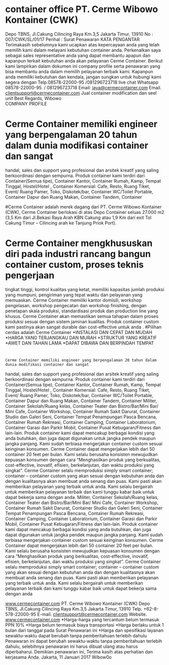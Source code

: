 # container office                                                                                                                                 PT. Cerme Wibowo Kontainer (CWK)
Depo TBNS, Jl.Cakung Cilincing Raya Km.3,5
Jakarta Timur, 13910
No : 007/CWK/SL/01/17
Perihal : Surat Penawaran
KATA PENGANTAR
Terimakasih sebelumnya kami ucapkan atas kepercayaan anda yang telah memilih kami dalam melayani
kebutuhan container anda. Perkenalkan saya sebagai sales representative anda yang dapat membantu apapun dan
kapanpun terkait kebutuhan anda akan pelayanan Cerme Container.
Berikut kami lampirkan dalam dokumen ini company profile serta penawaran yang bisa membantu anda dalam
memilih pelayanan terbaik kami.
Kapanpun anda memiliki kebutuhan dan kendala, jangan sungkan untuk hubungi kami segera dengan Telp.08578-22000-95  /081296723718  live chat Whatsapp 08578-22000-95.  / 081296723718
Email: jaya@cermecontainer.com
Email. clientsupport@cermecontainer.com
Jual container modification dan seel unit
   Best Regards,
   Wibowo  
                                             COMPANY PROFILE
                                             
   #   Cerme Container memiliki engineer yang berpengalaman 20 tahun dalam dunia modifikasi container dan sangat
handal, sales dan support yang profesional dan arsitek kreatif yang saling berkoordinasi dengan sempurna.
Produk container kami terdiri dari Container(Semua tipe), Container Kantor, Container Rumah, Kamp, Tempat
Tinggal, Hostel/Hotel , Container Komersial: Cafe, Resto, Ruang Tiket, Event/ Ruang Pamer, Toko,
Diskotek/bar, Container WC/Toilet Portable, Container Dapur dan Ruang Makan, Container Tandem, Container                                                                                                                                                
                                             
   #Cerme Container adalah merek dagang dari PT. Cerme Wibowo Kontainer (CWK), Cerme Container
berlokasi di atas Depo Container seluas 27.000 m2 (3,5 Km dari Jl.Bekasi Raya Arah KBN Cakung atau 1,9 Km
dari exit Tol Cakung Timur – Cilincing arah ke Tanjung Priok Port).
   
  # Cerme Container mengkhususkan diri pada industri rancang bangun container custom, proses teknis pengerjaan
tingkat tinggi, kontrol kualitas yang ketat, memiliki kapasitas jumlah produksi yang mumpuni, pengiriman yang
tepat waktu dan pelayanan yang memuaskan. Cerme Container memiliki kantor domisili, workshop pengelasan,
workshop pengecatan dan workshop finishing, dengan penetapan skala produksi, standardisasi produk dan
production line yang khusus. Cerme Container akan memastikan semua tahapan dalam proses produksi sesuai
dengan sistem jaminan kualitas. Produk container custom kami pastinya akan sangat durable dan cost-effective
untuk anda .
#Pilihan cerdas adalah Cerme Container
*INSTALASI DAN CEPAT DAN MUDAH
*HARGA YANG TERJANGKAU DAN MURAH
*STRUKTUR YANG KREATIF
*AWET DAN TAHAN LAMA
*DAPAT DIBAWA DAN BERPINDAH TEMPAT
  #                                             
    Cerme Container memiliki engineer yang berpengalaman 20 tahun dalam dunia modifikasi container dan sangat
handal, sales dan support yang profesional dan arsitek kreatif yang saling berkoordinasi dengan sempurna.
Produk container kami terdiri dari Container(Semua tipe), Container Kantor, Container Rumah, Kamp, Tempat
Tinggal, Hostel/Hotel , Container Komersial: Cafe, Resto, Ruang Tiket, Event/ Ruang Pamer, Toko,
Diskotek/bar, Container WC/Toilet Portable, Container Dapur dan Ruang Makan, Container Tandem, Container
Militer, Container Sekolah/Ruang kelas, Container Teater dan Bistro/Bar/Mini Bar/ Mini Cafe, Container
Workshop, Container Rumah Sakit Darurat, Container Studio dan Galeri Seni, Container Tempat Penampungan
Pasca Bencana, Container Rumah Rekreasi, Container Camping, Container Laboratorium, Container Garasi dan
Parkir Mobil, Container Pusat Kebugaran/Fitness dan lain-lain. Produk container kami dapat mencakup berbagai
kondisi yang anda butuhkan, dan juga dapat digunakan untuk jangka pendek maupun jangka panjang. Kami
sudah terbiasa mengerjakan container custom sesuai keinginan konsumen. Cerme Container dapat mengerjakan
lebih dari 50 container 20 feet per bulan. Kami selalu berusaha konsisten mewujudkan kepuasan konsumen
dengan cara “Menghasilkan produk yang berkualitas, cost-effective, inovatif, efisien, berkelanjutan, dan waktu
produksi yang singkat”.
Cerme Container selalu memproduksi simply smart container; container – container custom yang akan sesuai
dengan kebutuhan anda dan dengan kualitasnya akan membuat anda senang dan puas. Kami pasti akan
memberikan pelayanan yang terbaik untuk anda. Kami selalu bergairah untuk memberikan pelayanan terbaik
dan kami tunggu kabar baik untuk dapat bekerja sama dengan anda.
Militer, Container Sekolah/Ruang kelas, Container Teater dan Bistro/Bar/Mini Bar/ Mini Cafe, Container
Workshop, Container Rumah Sakit Darurat, Container Studio dan Galeri Seni, Container Tempat Penampungan
Pasca Bencana, Container Rumah Rekreasi, Container Camping, Container Laboratorium, Container Garasi dan
Parkir Mobil, Container Pusat Kebugaran/Fitness dan lain-lain. Produk container kami dapat mencakup berbagai
kondisi yang anda butuhkan, dan juga dapat digunakan untuk jangka pendek maupun jangka panjang. Kami
sudah terbiasa mengerjakan container custom sesuai keinginan konsumen. Cerme Container dapat mengerjakan
lebih dari 50 container 20 feet per bulan. Kami selalu berusaha konsisten mewujudkan kepuasan konsumen
dengan cara “Menghasilkan produk yang berkualitas, cost-effective, inovatif, efisien, berkelanjutan, dan waktu
produksi yang singkat”.
Cerme Container selalu memproduksi simply smart container; container – container custom yang akan sesuai
dengan kebutuhan anda dan dengan kualitasnya akan membuat anda senang dan puas. Kami pasti akan
memberikan pelayanan yang terbaik untuk anda. Kami selalu bergairah untuk memberikan pelayanan terbaik
dan kami tunggu kabar baik untuk dapat bekerja sama dengan anda
   
  
www.cermecontainer.com
PT. Cerme Wibowo Kontainer (CWK)
Depo TBNS, Jl.Cakung Cilincing Raya Km.3,5
Jakarta Timur, 13910
Telp. +62-8-578-22000-95
E-mail. clientsupport@cermecontainer.com
Website. www.cermecontainer.com
*Harga-harga yang tercantum belum termasuk PPN 10%
*Harga belum termasuk biaya transportasi
*Harga berlaku untuk 1 bulan dari tanggal pada Surat Penawaran ini
*Harga dan spesifikasi layanan sewaktu-waktu dapat berubah tanpa pemberitahuan terlebih dahulu
Penawaran ini dapat berubah sewaktu-waktu tanpa pemberitahuan terlebih dahulu, selebihnya penawaran ini
harus dibuat ulang atau harus diperbaharui. Demikian penawaran ini, Terima kasih atas perhatian dan kerjasama
Anda.
Jakarta, 11 Januari 2017
Wibow0o                                                                                                                                                                                                                                                                                                                                                                                           
